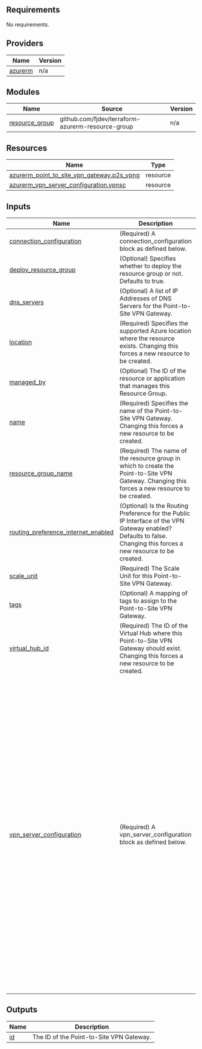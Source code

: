 <!-- BEGIN_TF_DOCS -->
## Requirements

No requirements.

## Providers

| Name | Version |
|------|---------|
| <a name="provider_azurerm"></a> [azurerm](#provider\_azurerm) | n/a |

## Modules

| Name | Source | Version |
|------|--------|---------|
| <a name="module_resource_group"></a> [resource\_group](#module\_resource\_group) | github.com/fjdev/terraform-azurerm-resource-group | n/a |

## Resources

| Name | Type |
|------|------|
| [azurerm_point_to_site_vpn_gateway.p2s_vpng](https://registry.terraform.io/providers/hashicorp/azurerm/latest/docs/resources/point_to_site_vpn_gateway) | resource |
| [azurerm_vpn_server_configuration.vpnsc](https://registry.terraform.io/providers/hashicorp/azurerm/latest/docs/resources/vpn_server_configuration) | resource |

## Inputs

| Name | Description | Type | Default | Required |
|------|-------------|------|---------|:--------:|
| <a name="input_connection_configuration"></a> [connection\_configuration](#input\_connection\_configuration) | (Required) A connection\_configuration block as defined below. | `object({})` | n/a | yes |
| <a name="input_deploy_resource_group"></a> [deploy\_resource\_group](#input\_deploy\_resource\_group) | (Optional) Specifies whether to deploy the resource group or not. Defaults to true. | `bool` | `true` | no |
| <a name="input_dns_servers"></a> [dns\_servers](#input\_dns\_servers) | (Optional) A list of IP Addresses of DNS Servers for the Point-to-Site VPN Gateway. | `list(string)` | `null` | no |
| <a name="input_location"></a> [location](#input\_location) | (Required) Specifies the supported Azure location where the resource exists. Changing this forces a new resource to be created. | `string` | n/a | yes |
| <a name="input_managed_by"></a> [managed\_by](#input\_managed\_by) | (Optional) The ID of the resource or application that manages this Resource Group. | `string` | `null` | no |
| <a name="input_name"></a> [name](#input\_name) | (Required) Specifies the name of the Point-to-Site VPN Gateway. Changing this forces a new resource to be created. | `string` | n/a | yes |
| <a name="input_resource_group_name"></a> [resource\_group\_name](#input\_resource\_group\_name) | (Required) The name of the resource group in which to create the Point-to-Site VPN Gateway. Changing this forces a new resource to be created. | `string` | n/a | yes |
| <a name="input_routing_preference_internet_enabled"></a> [routing\_preference\_internet\_enabled](#input\_routing\_preference\_internet\_enabled) | (Optional) Is the Routing Preference for the Public IP Interface of the VPN Gateway enabled? Defaults to false. Changing this forces a new resource to be created. | `bool` | `false` | no |
| <a name="input_scale_unit"></a> [scale\_unit](#input\_scale\_unit) | (Required) The Scale Unit for this Point-to-Site VPN Gateway. | `number` | n/a | yes |
| <a name="input_tags"></a> [tags](#input\_tags) | (Optional) A mapping of tags to assign to the Point-to-Site VPN Gateway. | `any` | `null` | no |
| <a name="input_virtual_hub_id"></a> [virtual\_hub\_id](#input\_virtual\_hub\_id) | (Required) The ID of the Virtual Hub where this Point-to-Site VPN Gateway should exist. Changing this forces a new resource to be created. | `string` | n/a | yes |
| <a name="input_vpn_server_configuration"></a> [vpn\_server\_configuration](#input\_vpn\_server\_configuration) | (Required) A vpn\_server\_configuration block as defined below. | <pre>object({<br>    name                     = string<br>    vpn_authentication_types = string<br>    ipsec_policy = optional(object({<br>      dh_group               = string<br>      ike_encryption         = string<br>      ike_integrity          = string<br>      ipsec_encryption       = string<br>      ipsec_integrity        = string<br>      pfs_group              = string<br>      sa_lifetime_seconds    = number<br>      sa_data_size_kilobytes = number<br>    }))<br>    vpn_protocols = optional(list(string))<br>    azure_active_directory_authentication = optional(object({<br>      audience = string<br>      issuer   = string<br>      tenant   = string<br>    }))<br>    client_root_certificate = optional(map(object({<br>      public_cert_data = string<br>    })))<br>    client_revoked_certificate = optional(map(object({<br>      thumbprint = string<br>    })))<br>    radius = optional(object({<br>      server = map(object({<br>        address = string<br>        secret  = string<br>        score   = number<br>      }))<br>      client_root_certificate = optional(map(object({<br>        thumbprint = string<br>      })))<br>      server_root_certificate = optional(map(object({<br>        public_cert_data = string<br>      })))<br>    }))<br>  })</pre> | n/a | yes |

## Outputs

| Name | Description |
|------|-------------|
| <a name="output_id"></a> [id](#output\_id) | The ID of the Point-to-Site VPN Gateway. |
<!-- END_TF_DOCS -->